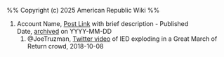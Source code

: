 %%
Copyright (c) 2025 American Republic Wiki
%%
1. Account Name, [Post Link](https://publish.obsidian.md/destiny/link) with brief description - Published Date, [archived](https://publish.obsidian.md/destiny/link) on YYYY-MM-DD
	1. @JoeTruzman, [Twitter video](https://x.com/JoeTruzman/status/1049356940189392897) of IED exploding in a Great March of Return crowd, 2018-10-08
